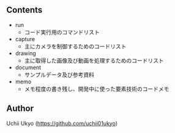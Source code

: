 ## Contents
+ run
  + コード実行用のコマンドリスト
+ capture
  + 主にカメラを制御するためのコードリスト
+ drawing
  + 主に取得した画像及び動画を処理するためのコードリスト
+ document
  + サンプルデータ及び参考資料
+ memo
  + メモ程度の書き残し、開発中に使った要素技術のコードメモ
  
## Author  
Uchii Ukyo (https://github.com/uchii01ukyo)
